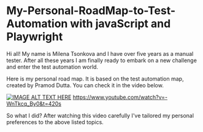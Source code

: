 # My-Personal-RoadMap-to-Test-Automation with javaScript and Playwright

Hi all! My name is Milena Tsonkova and I have over five years as a manual tester. After all these years I am finally ready to embark on a new challenge and enter the test automation world.

Here is my personal road map. It is based on the test automation map, created by Pramod Dutta. You can check it in the video below.

[![IMAGE ALT TEXT HERE](https://img.youtube.com/vi/YOUTUBE_VIDEO_ID_HERE/0.jpg)](https://www.youtube.com/watch?v=-WnTkcq_By0&t=420s)
https://www.youtube.com/watch?v=-WnTkcq_By0&t=420s 

So what I did? After watching this video carefully I've tailored my personal preferences to the above listed topics.



